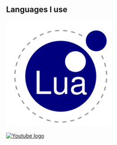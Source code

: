 ## Languages I use
![Lua][lua-logo]

[![Youtube logo](https://th.bing.com/th/id/OIP.x6ORNet4b7neljiZFZw_FQHaHa?w=190&h=190&c=7&o=5&dpr=1.38&pid=1.7)](https://www.youtube.com/channel/UCneXWx6KJXTes5vObpys8dA)

[lua-logo]: https://raw.githubusercontent.com/github/explore/80688e429a7d4ef2fca1e82350fe8e3517d3494d/topics/lua/lua.png "Lua"
